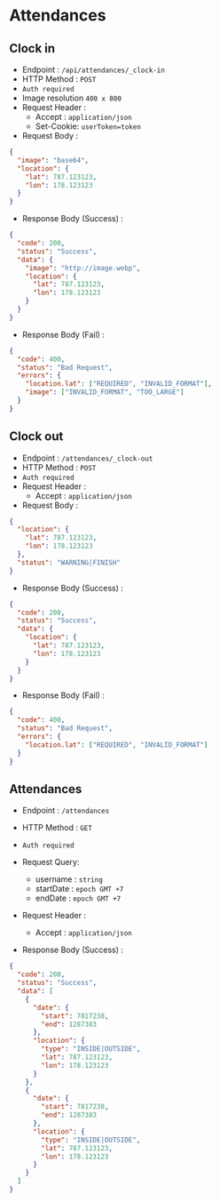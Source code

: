 # Attendances

## Clock in

- Endpoint : `/api/attendances/_clock-in`
- HTTP Method : `POST`
- `Auth required`
- Image resolution `400 x 800`
- Request Header :
  - Accept : `application/json`
  - Set-Cookie: `userToken=token`
- Request Body :

```json
{
  "image": "base64",
  "location": {
    "lat": 787.123123,
    "lon": 178.123123
  }
}
```

- Response Body (Success) :

```json
{
  "code": 200,
  "status": "Success",
  "data": {
    "image": "http://image.webp",
    "location": {
      "lat": 787.123123,
      "lon": 178.123123
    }
  }
}
```

- Response Body (Fail) :

```json
{
  "code": 400,
  "status": "Bad Request",
  "errors": {
    "location.lat": ["REQUIRED", "INVALID_FORMAT"],
    "image": ["INVALID_FORMAT", "TOO_LARGE"]
  }
}
```

## Clock out

- Endpoint : `/attendances/_clock-out`
- HTTP Method : `POST`
- `Auth required`
- Request Header :
  - Accept : `application/json`
- Request Body :

```json
{
  "location": {
    "lat": 787.123123,
    "lon": 178.123123
  },
  "status": "WARNING|FINISH"
}
```

- Response Body (Success) :

```json
{
  "code": 200,
  "status": "Success",
  "data": {
    "location": {
      "lat": 787.123123,
      "lon": 178.123123
    }
  }
}
```

- Response Body (Fail) :

```json
{
  "code": 400,
  "status": "Bad Request",
  "errors": {
    "location.lat": ["REQUIRED", "INVALID_FORMAT"]
  }
}
```

## Attendances

- Endpoint : `/attendances`
- HTTP Method : `GET`
- `Auth required`
- Request Query:
  - username : `string`
  - startDate : `epoch GMT +7`
  - endDate : `epoch GMT +7`
- Request Header :

  - Accept : `application/json`

- Response Body (Success) :

```json
{
  "code": 200,
  "status": "Success",
  "data": [
    {
      "date": {
        "start": 7817238,
        "end": 1287383
      },
      "location": {
        "type": "INSIDE|OUTSIDE",
        "lat": 787.123123,
        "lon": 178.123123
      }
    },
    {
      "date": {
        "start": 7817238,
        "end": 1287383
      },
      "location": {
        "type": "INSIDE|OUTSIDE",
        "lat": 787.123123,
        "lon": 178.123123
      }
    }
  ]
}
```
